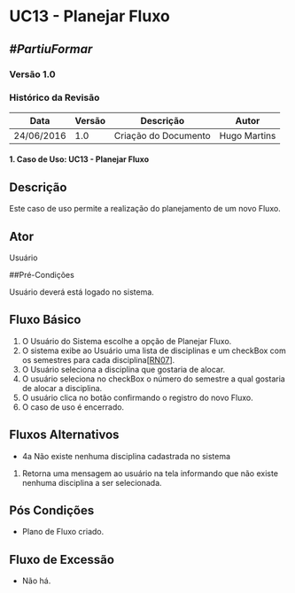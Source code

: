 # **UC13 - Planejar Fluxo**

##  ***#PartiuFormar***

### **Versão 1.0**

### Histórico da Revisão
Data|Versão|Descrição|Autor
-----|------|---------|-------
24/06/2016| 1.0 |Criação do Documento | Hugo Martins

#### 1. Caso de Uso: UC13 - Planejar Fluxo

## Descrição

Este caso de uso permite a realização do planejamento de um novo Fluxo.

## Ator

Usuário

##Pré-Condições

Usuário deverá está logado no sistema.

## Fluxo Básico 
1. O Usuário do Sistema escolhe a opção de Planejar Fluxo.
2. O sistema exibe ao Usuário uma lista de disciplinas e um checkBox com os semestres para cada disciplina[[RN07](https://github.com/vitornere/partiuformar/wiki/Regras-de-Neg%C3%B3cio#fluxo)].
3. O Usuário seleciona a disciplina que gostaria de alocar.
4. O usuário seleciona no checkBox o número do semestre a qual gostaria de alocar a disciplina. 
5. O usuário clica no botão confirmando o registro do novo Fluxo.
9. O caso de uso é encerrado.
	
## Fluxos Alternativos

* 4a Não existe nenhuma disciplina cadastrada no sistema
 1. Retorna uma mensagem ao usuário na tela informando que não existe nenhuma disciplina a ser selecionada.

## Pós Condições
* Plano de Fluxo criado.

## Fluxo de Excessão
* Não há.